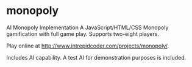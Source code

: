 # monopoly
AI Monopoly Implementation
A JavaScript/HTML/CSS Monopoly gamification with full game play. Supports two-eight players.

Play online at http://www.intrepidcoder.com/projects/monopoly/.

Includes AI capability. A test AI for demonstration purposes is included.
